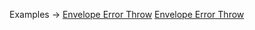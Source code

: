 <p class="ExampleLinks">Examples <span class="ExampleLinksTitleSeparator">-></span> <a href="../../examples/output/envelope-error-throw">Envelope Error Throw</a> <span class="ExampleLinksSeparator"></span> <a href="../../examples/output/envelope-error-throw">Envelope Error Throw</a></p>
